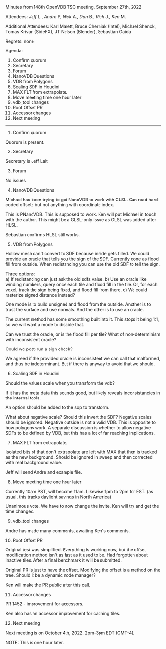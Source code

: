Minutes from 148th OpenVDB TSC meeting, September 27th, 2022

Attendees: *Jeff* L., *Andre* P, *Nick* A., *Dan* B.,
*Rich* J., *Ken* M.

Additional Attendees: Karl Marett, Bruce Cherniak (Intel), Michael
Shenck, Tomas Krivan (SideFX), JT Nelson (Blender), Sebastian Gaida

Regrets: none

Agenda:

1) Confirm quorum
2) Secretary
3) Forum
4) NanoVDB Questions
5) VDB from Polygons
6) Scaling SDF in Houdini
7) MAX FLT from extrapolate.
8) Move meeting time one hour later
9) vdb_tool changes
10) Root Offset PR
11) Accessor changes
12) Next meeting

--------------------

1) Confirm quorum

Quorum is present.

2) Secretary

Secretary is Jeff Lait

3) Forum

No issues

4) NanoVDB Questions

Michael has been trying to get NanoVDB to work with GLSL.  Can read
hard coded offsets but not anything with coordinate index.

This is PNanoVDB.  This is supposed to work.  Ken will put Michael in
touch with the author.  This might be a GLSL-only issue as GLSL was
added after HLSL.

Sebastian confirms HLSL still works.

5) VDB from Polygons

Hollow mesh can't convert to SDF because inside gets filled.  We could
provide an oracle that tells you the sign of the SDF.  Currently done
as flood fill from outside.  When redistancing you can use the old SDF
to tell the sign.

Three options:  
a) If redistancing can just ask the old sdfs value.
b) Use an oracle like winding numbers, query once each
tile and flood fill in the tile.  Or, for each voxel, track the sign
being fixed, and flood fill from there.
c) We could rasterize signed distance instead?

One mode is to build unsigned and flood from the outside.  Another is
to trust the surface and use normals.  And the other is to use an
oracle.  

The current method has some smoothing built into it.  This stops it
being 1:1, so we will want a mode to disable that.

Can we trust the oracle, or is the flood fill per tile?  What of
non-determinism with inconsistent oracle?  

Could we post-run a sign check?

We agreed if the provided oracle is inconsistent we can call that
malformed, and thus be indeterminant.  But if there is anyway to avoid
that we should.

6) Scaling SDF in Houdini

Should the values scale when you transform the vdb?

If it has the meta data this sounds good, but likely reveals
inconsistancies in the internal tools.

An option should be added to the sop to transform.

What about negative scale?  Should this invert the SDF?  Negative
scales should be ignored.  Negative outside is not a valid VDB.  This
is opposite to how polygons work.  A separate discussion is whether to
allow negative SDFs to be defined by VDB, but this has a lot of far
reaching implications.

7) MAX FLT from extrapolate.

Isolated bits of that don't extrapolate are left with MAX that then is
tracked as the new background.  Should be ignored in sweep and then
corrected with real background value.

Jeff will send Andre and example file.

8) Move meeting time one hour later

Currently 10am PST, will become 11am.  Likewise 1pm to 2pm for EST.
(as usual, this tracks daylight savings in North America)

Unanimous vote.  We have to now change the invite.  Ken will try
and get the time changed.

9) vdb_tool changes

Andre has made many comments, awaiting Ken's comments.

10) Root Offset PR

Original test was simplified.  Everything is working now, but the
offset modification method isn't as fast as it used to be.  Had
forgotten about inactive tiles.  After a final benchmark it will be
submitted.

Original PR is just to have the offset.  Modifying the offset is a
method on the tree.  Should it be a dynamic node manager?

Ken will make the PR public after this call.

11) Accessor changes

PR 1452 - improvement for accessors.

Ken also has an accessor improvement for caching tiles.

12) Next meeting

Next meeting is on October 4th, 2022. 2pm-3pm EDT (GMT-4).

NOTE: This is one hour later.
